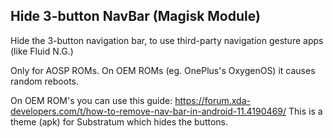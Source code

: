 ## Hide 3-button NavBar (Magisk Module)
Hide the 3-button navigation bar, to use third-party navigation gesture apps (like Fluid N.G.)

Only for AOSP ROMs. On OEM ROMs (eg. OnePlus's OxygenOS) it causes random reboots.

On OEM ROM's you can use this guide: https://forum.xda-developers.com/t/how-to-remove-nav-bar-in-android-11.4190469/
This is a theme (apk) for Substratum which hides the buttons.
